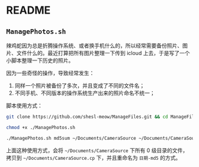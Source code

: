 # README

## `ManagePhotos.sh`

辣鸡蛇因为总是折腾操作系统、或者换手机什么的，所以经常需要备份照片、图片、文件什么的。最近打算把所有图片整理一下传到 icloud 上去，于是写了一个小脚本整理一下历史的照片。

因为一些奇怪的操作，导致经常发生：

1. 同样一个照片被备份了多次，并且变成了不同的文件名；
2. 不同手机、不同版本的操作系统生产出来的照片命名不统一；

脚本使用方式：

```bash
git clone https://github.com/shesl-meow/ManageFiles.git && cd ManageFiles

chmod +x ./ManagePhotos.sh

./ManagePhotos.sh md5sum ~/Documents/CameraSource ~/Documents/CameraSource.cp
```

上面这种使用方式，会将 `~/Documents/CameraSource` 下所有 0 级目录的文件，拷贝到 `~/Documents/CameraSource.cp` 下，并且重命名为 `日期-md5` 的方式。